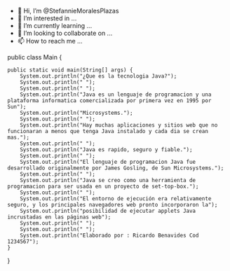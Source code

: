 - 👋 Hi, I’m @StefannieMoralesPlazas
- 👀 I’m interested in ...
- 🌱 I’m currently learning ...
- 💞️ I’m looking to collaborate on ...
- 📫 How to reach me ...

<!---
StefannieMoralesPlazas/StefannieMoralesPlazas is a ✨ special ✨ repository because its `README.md` (this file) appears on your GitHub profile.
You can click the Preview link to take a look at your changes.
--->
public class Main {

    public static void main(String[] args) {
        System.out.println("¿Que es la tecnologia Java?");
        System.out.println(" ");
        System.out.println(" ");
        System.out.println("Java es un lenguaje de programacion y una plataforma informatica comercializada por primera vez en 1995 por Sun");
        System.out.println("Microsystems.");
        System.out.println(" ");
        System.out.println("Hay muchas aplicaciones y sitios web que no funcionaran a menos que tenga Java instalado y cada dia se crean mas.");
        System.out.println(" ");
        System.out.println("Java es rapido, seguro y fiable.");
        System.out.println(" ");
        System.out.println("El lenguaje de programacion Java fue desarrollado originalmente por James Gosling, de Sun Microsystems.");
        System.out.println(" ");
        System.out.println("Java se creo como una herramienta de programacion para ser usada en un proyecto de set-top-box.");
        System.out.println(" ");
        System.out.println("El entorno de ejecución era relativamente seguro, y los principales navegadores web pronto incorporaron la");
        System.out.println("posibilidad de ejecutar applets Java incrustadas en las páginas web");
        System.out.println(" ");
        System.out.println(" ");
        System.out.println("Elaborado por : Ricardo Benavides Cod 1234567");
    }
}
